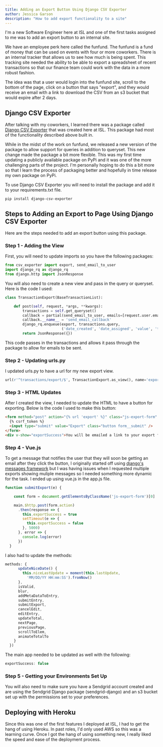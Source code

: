 ```yaml
---
title: Adding an Export Button Using Django CSV Exporter
author: Jessica Garson
description: "How to add export functionality to a site"
---
```

I'm a new Software Engineer here at ISL and one of the first tasks assigned to me was to add an export button to an internal site.

We have an employee perk here called the funfund. The funfund is a fund of money that can be used on events with four or more coworkers. There is an internal tracker that allows us to see how much is being spent. This tracking site needed the ability to be able to export a spreadsheet of recent transactions so that our finance team could work with the data in a more robust fashion.

The idea was that a user would login into the funfund site, scroll to the bottom of the page, click on a button that says "export", and they would receive an email with a link to download the CSV from an s3 bucket that would expire after 2 days.

## Django CSV Exporter
After talking with my coworkers, I learned there was a package called [Django CSV Exporter](https://sudo.isl.co/django-csv-exporter-the-one-that-does-it-all/) that was created here at ISL. This package had most of the functionality described above built in.

While in the midst of the work on funfund, we released a new version of the package to allow support for queries in addition to queryset. This new change made the package a bit more flexible. This was my first time updating a publicly available package on PyPi and it was one of the more challenging parts of the project. I'm personally hoping to do this a bit more so that I learn the process of packaging better and hopefully in time release my own package on PyPi.

To use Django CSV Exporter you will need to install the package and add it to your requirements.txt file.
```
pip install django-csv-exporter
```

## Steps to Adding an Export to Page Using Django CSV Exporter
Here are the steps needed to add an export button using this package.

### Step 1 - Adding the View
First, you will need to update imports so you have the following packages:

```python
from csv_exporter import export, send_email_to_user
import django_rq as django_rq
from django.http import JsonResponse
```
You will also need to create a new view and pass in the query or queryset. Here is the code I used:

```python
class TransactionExport(BaseTransactionList):

    def post(self, request, *args, **kwargs):
        transactions = self.get_queryset()
        callback = partial(send_email_to_user, emails=[request.user.email], subject='[Funfund] Your data export is ready')
        callback.__name__ = 'send_email_callback'
        django_rq.enqueue(export, transactions.query,
                          ('date_created', 'date_assigned', 'value', 'title', 'description', 'attendees', 'author'), callback=callback)
        return JsonResponse({})
```
This code passes in the transactions and allows it pass through the package to allow for emails to be sent.

### Step 2 - Updating urls.py
I updated urls.py to have a url for my new export view.

```python
url(r'^transactions/export/$', TransactionExport.as_view(), name='export'),
```

### Step 3 - HTML Updates
After I created the view, I needed to update the HTML to have a button for exporting. Below is the code I used to make this button:

```html
<form method="post" action="{% url 'export' %}" class="js-export-form" v-on:submit.prevent="submitExport">
  {% csrf_token %}
  <input type="submit" value="Export" class="button form__submit" />
</form>
<div v-show="exportSuccess">You will be emailed a link to your export file.</div>
```

### Step 4 - Vue.js
To get a message that notifies the user that they will soon be getting an email after they click the button, I originally started off using [django's messages framework](https://docs.djangoproject.com/en/1.11/ref/contrib/messages/) but I was having issues when I requested multiple exports showing muliple messages so I needed something more dynamic for the task. I ended up using vue.js in the app.js file.

```javascript
function submitExport(e) {

    const form = document.getElementsByClassName('js-export-form')[0]

    main.$http.post(form.action)
      .then(response => {
        this.exportSuccess = true
        setTimeout(e => {
          this.exportSuccess = false
        }, 5000)
      }, error => {
        console.log(error)
      })
  }
  ```

I also had to update the methods:

```javascript
methods: {
      updateNiceDate() {
        this.niceLastUpdate = moment(this.lastUpdate,
          'MM/DD/YY HH:mm:SS').fromNow()
      },
      isValid,
      blur,
      addMetaDataToEntry,
      submitEntry,
      submitExport,
      cancelEdit,
      editEntry,
      updateTotal,
      nextPage,
      previousPage,
      scrollToElem,
      animateTotalTo
    }
  })
```
The main app needed to be updated as well with the following:

```javascript
exportSuccess: false
```

### Step 5 - Getting your Environments Set Up
You will also need to make sure you have a Sendgrid account created and are using the Sendgrid Django package (sendgrid-django) and an s3 bucket set up with the permissions set to your preferences.


## Deploying with Heroku
Since this was one of the first features I deployed at ISL, I had to get the hang of using Heroku. In past roles, I'd only used AWS so this was a learning curve. Once I got the hang of using something new, I really liked the speed and ease of the deployment process.
